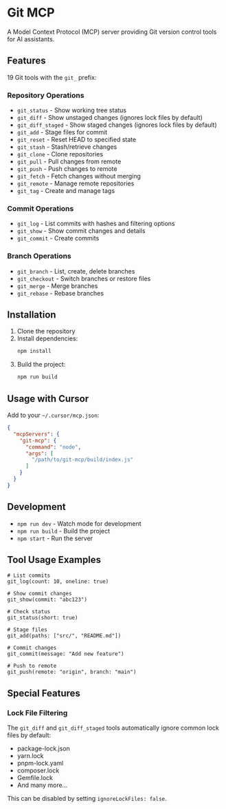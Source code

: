 # Git MCP

A Model Context Protocol (MCP) server providing Git version control tools for AI assistants.

## Features

19 Git tools with the `git_` prefix:

### Repository Operations
- `git_status` - Show working tree status
- `git_diff` - Show unstaged changes (ignores lock files by default)
- `git_diff_staged` - Show staged changes (ignores lock files by default)
- `git_add` - Stage files for commit
- `git_reset` - Reset HEAD to specified state
- `git_stash` - Stash/retrieve changes
- `git_clone` - Clone repositories
- `git_pull` - Pull changes from remote
- `git_push` - Push changes to remote
- `git_fetch` - Fetch changes without merging
- `git_remote` - Manage remote repositories
- `git_tag` - Create and manage tags

### Commit Operations
- `git_log` - List commits with hashes and filtering options
- `git_show` - Show commit changes and details
- `git_commit` - Create commits

### Branch Operations
- `git_branch` - List, create, delete branches
- `git_checkout` - Switch branches or restore files
- `git_merge` - Merge branches
- `git_rebase` - Rebase branches

## Installation

1. Clone the repository
2. Install dependencies:
   ```bash
   npm install
   ```
3. Build the project:
   ```bash
   npm run build
   ```

## Usage with Cursor

Add to your `~/.cursor/mcp.json`:

```json
{
  "mcpServers": {
    "git-mcp": {
      "command": "node",
      "args": [
        "/path/to/git-mcp/build/index.js"
      ]
    }
  }
}
```

## Development

- `npm run dev` - Watch mode for development
- `npm run build` - Build the project
- `npm start` - Run the server

## Tool Usage Examples

```
# List commits
git_log(count: 10, oneline: true)

# Show commit changes
git_show(commit: "abc123")

# Check status
git_status(short: true)

# Stage files
git_add(paths: ["src/", "README.md"])

# Commit changes
git_commit(message: "Add new feature")

# Push to remote
git_push(remote: "origin", branch: "main")
```

## Special Features

### Lock File Filtering
The `git_diff` and `git_diff_staged` tools automatically ignore common lock files by default:
- package-lock.json
- yarn.lock
- pnpm-lock.yaml
- composer.lock
- Gemfile.lock
- And many more...

This can be disabled by setting `ignoreLockFiles: false`.